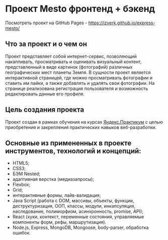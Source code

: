# Проект Mesto фронтенд + бэкенд

Посмотреть проект на GitHub Pages - https://izverk.github.io/express-mesto/

## Что за проект и о чем он

Проект представляет собой интернет-сервис, позволяющий накапливать, просматривать и оценивать визуальный контент, представленный в виде картинок (фотографий) различных географических мест планеты Земля.
В сущности проект является интерактивной страницей, где можно просматривать фотографии и ставить им лайки, а также добавлять и удалять свои фотографии.
На странице реализована регистрация пользователя и возможность редактировать данные его профиля.

## Цель создания проекта

Проект создан в рамках обучения на курсах [Яндекс.Практикум](https://practicum.yandex.ru/) с целью приобретения и закрепления практических навыков веб-разработки.

## Основные из примененных в проекте инструментов, технологий и концепций:

- HTML5;
- CSS3;
- БЭМ Nested;
- адаптивная верстка (медиазапросы);
- Flexbox;
- Grid;
- интерактивные формы, лайв-валидация;
- Java Script (работа с DOM, массивы, объекты, функции, деструктуризация, ООП, классы, модули, инкапсуляция, наследование, полиморфизм, асинхронность, promise, API);
- React (хуки, контекст, переменные состояния, управляемые компоненты форм, рефы, маршрутизация).
- Node.js, Express, MongoDB, Mongoose, body-parser, обработка ошибок.
